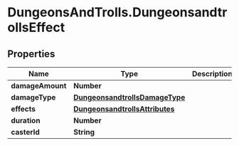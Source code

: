 # DungeonsAndTrolls.DungeonsandtrollsEffect

## Properties

Name | Type | Description | Notes
------------ | ------------- | ------------- | -------------
**damageAmount** | **Number** |  | [optional] 
**damageType** | [**DungeonsandtrollsDamageType**](DungeonsandtrollsDamageType.md) |  | [optional] 
**effects** | [**DungeonsandtrollsAttributes**](DungeonsandtrollsAttributes.md) |  | [optional] 
**duration** | **Number** |  | [optional] 
**casterId** | **String** |  | [optional] 


